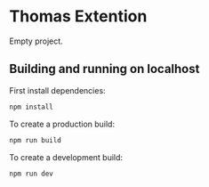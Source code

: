 # Thomas Extention

Empty project.

## Building and running on localhost

First install dependencies:

```sh
npm install
```

To create a production build:

```sh
npm run build
```

To create a development build:

```sh
npm run dev
```

